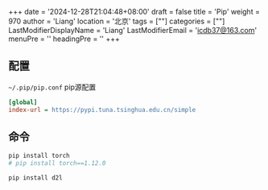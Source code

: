 +++
date = '2024-12-28T21:04:48+08:00'
draft = false
title = 'Pip'
weight = 970
author = 'Liang'
location = '北京'
tags = [""]
categories = [""]
LastModifierDisplayName = 'Liang'
LastModifierEmail = 'icdb37@163.com'
menuPre = ''
headingPre = ''
+++

## 配置
`~/.pip/pip.conf` pip源配置
```ini
[global]
index-url = https://pypi.tuna.tsinghua.edu.cn/simple
```


## 命令
```sh
pip install torch
# pip install torch==1.12.0

pip install d2l
```